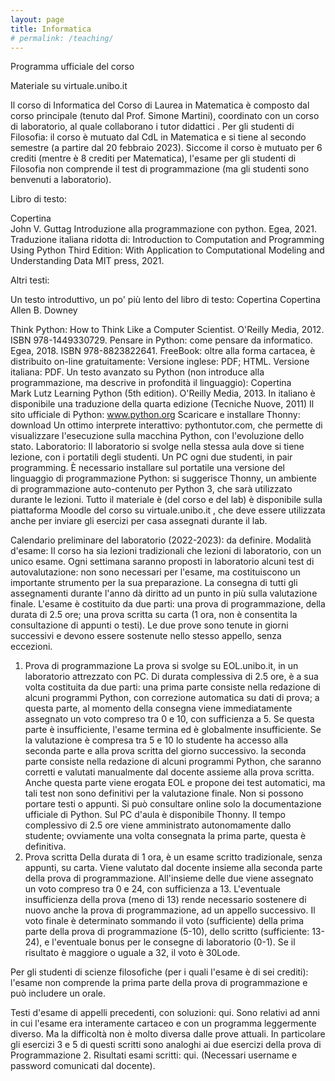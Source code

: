 ```yaml
---
layout: page
title: Informatica
# permalink: /teaching/
---
```


Programma ufficiale del corso

Materiale su virtuale.unibo.it

Il corso di Informatica del Corso di Laurea in Matematica è composto dal corso principale (tenuto dal Prof. Simone Martini), coordinato con un corso di laboratorio, al quale collaborano i tutor didattici .
Per gli studenti di Filosofia: il corso è mutuato dal CdL in Matematica e si tiene al secondo semestre (a partire dal 20 febbraio 2023). Siccome il corso è mutuato per 6 crediti (mentre è 8 crediti per Matematica), l'esame per gli studenti di Filosofia non comprende il test di programmazione (ma gli studenti sono benvenuti a laboratorio).

Libro di testo:

Copertina	
John V. Guttag
Introduzione alla programmazione con python. Egea, 2021.
Traduzione italiana ridotta di: Introduction to Computation and Programming Using Python Third Edition: With Application to Computational Modeling and Understanding Data
MIT press, 2021.

Altri testi:

Un testo introduttivo, un po' più lento del libro di testo:
Copertina Copertina	
Allen B. Downey

Think Python: How to Think Like a Computer Scientist.
O'Reilly Media, 2012. ISBN 978-1449330729.
Pensare in Python: come pensare da informatico.
Egea, 2018. ISBN 978-8823822641.
FreeBook: oltre alla forma cartacea, è distribuito on-line gratuitamente:
Versione inglese: PDF; HTML.
Versione italiana: PDF.
Un testo avanzato su Python (non introduce alla programmazione, ma descrive in profondità il linguaggio):
Copertina	
Mark Lutz
Learning Python (5th edition).
O'Reilly Media, 2013.
In italiano è disponibile una traduzione della quarta edizione (Tecniche Nuove, 2011)
Il sito ufficiale di Python: www.python.org
Scaricare e installare Thonny: download
Un ottimo interprete interattivo: pythontutor.com, che permette di visualizzare l'esecuzione sulla macchina Python, con l'evoluzione dello stato.
Laboratorio:
Il laboratorio si svolge nella stessa aula dove si tiene lezione, con i portatili degli studenti. Un PC ogni due studenti, in pair programming.
È necessario installare sul portatile una versione del linguaggio di programmazione Python: si suggerisce Thonny, un ambiente di programmazione auto-contenuto per Python 3, che sarà utilizzato durante le lezioni.
Tutto il materiale è (del corso e del lab) è disponibile sulla piattaforma Moodle del corso su virtuale.unibo.it
, che deve essere utilizzata anche per inviare gli esercizi per casa assegnati durante il lab.

Calendario preliminare del laboratorio (2022-2023): da definire.
Modalità d'esame:
Il corso ha sia lezioni tradizionali che lezioni di laboratorio, con un unico esame. Ogni settimana saranno proposti in laboratorio alcuni test di autovalutazione: non sono necessari per l'esame, ma costituiscono un importante strumento per la sua preparazione. La consegna di tutti gli assegnamenti durante l'anno dà diritto ad un punto in più sulla valutazione finale.
L'esame è costituito da due parti:
una prova di programmazione, della durata di 2.5 ore;
una prova scritta su carta (1 ora, non è consentita la consultazione di appunti o testi).
Le due prove sono tenute in giorni successivi e devono essere sostenute nello stesso appello, senza eccezioni.
1. Prova di programmazione
La prova si svolge su EOL.unibo.it, in un laboratorio attrezzato con PC. Di durata complessiva di 2.5 ore, è a sua volta costituita da due parti:
una prima parte consiste nella redazione di alcuni programmi Python, con correzione automatica su dati di prova; a questa parte, al momento della consegna viene immediatamente assegnato un voto compreso tra 0 e 10, con sufficienza a 5. Se questa parte è insufficiente, l'esame termina ed è globalmente insufficiente. Se la valutazione è compresa tra 5 e 10 lo studente ha accesso alla seconda parte e alla prova scritta del giorno successivo.
la seconda parte consiste nella redazione di alcuni programmi Python, che saranno corretti e valutati manualmente dal docente assieme alla prova scritta. Anche questa parte viene erogata EOL e propone dei test automatici, ma tali test non sono definitivi per la valutazione finale. Non si possono portare testi o appunti. Si può consultare online solo la documentazione ufficiale di Python. Sul PC d'aula è disponibile Thonny.
Il tempo complessivo di 2.5 ore viene amministrato autonomamente dallo studente; ovviamente una volta consegnata la prima parte, questa è definitiva.
2. Prova scritta
Della durata di 1 ora, è un esame scritto tradizionale, senza appunti, su carta. Viene valutato dal docente insieme alla seconda parte della prova di programmazione. All'insieme delle due viene assegnato un voto compreso tra 0 e 24, con sufficienza a 13. L'eventuale insufficienza della prova (meno di 13) rende necessario sostenere di nuovo anche la prova di programmazione, ad un appello successivo.
Il voto finale è determinato sommando il voto (sufficiente) della prima parte della prova di programmazione (5-10), dello scritto (sufficiente: 13-24), e l'eventuale bonus per le consegne di laboratorio (0-1). Se il risultato è maggiore o uguale a 32, il voto è 30Lode.

Per gli studenti di scienze filosofiche (per i quali l'esame è di sei crediti): l'esame non comprende la prima parte della prova di programmazione e può includere un orale.

Testi d'esame di appelli precedenti, con soluzioni:
qui. Sono relativi ad anni in cui l'esame era interamente cartaceo e con un programma leggermente diverso. Ma la difficoltà non è molto diversa dalle prove attuali. In particolare gli esercizi 3 e 5 di questi scritti sono analoghi ai due esercizi della prova di Programmazione 2.
Risultati esami scritti:
qui. (Necessari username e password comunicati dal docente).
